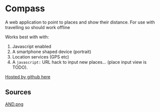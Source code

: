 # Compass

A web application to point to places and show their distance. For use with travelling so should work offline

Works best with with:
1. Javascript enabled
2. A smartphone shaped device (portrait)
3. Location services (GPS etc)
4. A `javascript:` URL hack to input new places... (place input view is TODO).

[Hosted by github here](https://cal-id.github.io/compass/compass.html)

## Sources

[AND.png](http://www.freeiconspng.com/img/13564)
